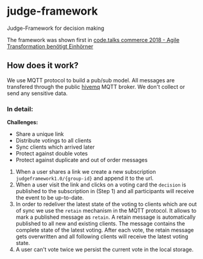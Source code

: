 # judge-framework

Judge-Framework for decision making

The framework was shown first in [code.talks commerce 2018 - Agile Transformation benötigt Einhörner](https://www.youtube.com/watch?v=t4eVn_MxOUQ)

## How does it work?

We use MQTT protocol to build a pub/sub model. All messages are transfered through the public [hivemq](https://www.hivemq.com/public-mqtt-broker/) MQTT broker.
We don't collect or send any sensitive data.

### In detail:

**Challenges:**

- Share a unique link
- Distribute votings to all clients
- Sync clients which arrived later
- Protect against double votes
- Protect against duplicate and out of order messages

1. When a user shares a link we create a new subscription `judgeframework1.0/{group-id}` and append it to the url.
2. When a user visit the link and clicks on a voting card the `decision` is published to the subscription in (Step 1) and all participants will receive the event to be up-to-date.
3. In order to redeliver the latest state of the voting to clients which are out of sync we use the `retain` mechanism in the MQTT protocol. It allows to mark a published message as `retain`. A retain message is automatically published to all new and existing clients. The message contains the complete state of the latest voting. After each vote, the retain message gets overwritten and all following clients will receive the latest voting state.
4. A user can't vote twice we persist the current vote in the local storage.
